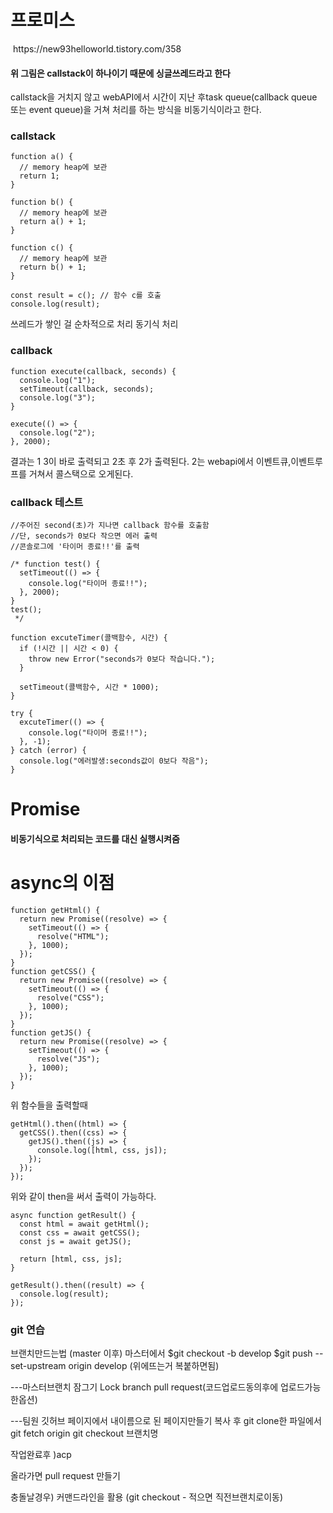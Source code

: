 # 프로미스

<img src='https://img1.daumcdn.net/thumb/R1280x0/?scode=mtistory2&fname=https%3A%2F%2Ft1.daumcdn.net%2Fcfile%2Ftistory%2F999DB3485C3214E122' alt/>
https://new93helloworld.tistory.com/358

#### 위 그림은 callstack이 하나이기 때문에 싱글쓰레드라고 한다

callstack을 거치지 않고 webAPI에서 시간이 지난 후task queue(callback queue 또는 event queue)을 거쳐 처리를 하는 방식을 비동기식이라고 한다.

### callstack

```
function a() {
  // memory heap에 보관
  return 1;
}

function b() {
  // memory heap에 보관
  return a() + 1;
}

function c() {
  // memory heap에 보관
  return b() + 1;
}

const result = c(); // 함수 c를 호출
console.log(result);
```

쓰레드가 쌓인 걸 순차적으로 처리 동기식 처리

### callback

```
function execute(callback, seconds) {
  console.log("1");
  setTimeout(callback, seconds);
  console.log("3");
}

execute(() => {
  console.log("2");
}, 2000);
```

결과는 1 3이 바로 출력되고 2초 후 2가 출력된다.
2는 webapi에서 이벤트큐,이벤트루프를 거쳐서 콜스택으로 오게된다.

### callback 테스트

```
//주어진 second(초)가 지나면 callback 함수를 호출함
//단, seconds가 0보다 작으면 에러 출력
//콘솔로그에 '타이머 종료!!'를 출력

/* function test() {
  setTimeout(() => {
    console.log("타이머 종료!!");
  }, 2000);
}
test();
 */

function excuteTimer(콜백함수, 시간) {
  if (!시간 || 시간 < 0) {
    throw new Error("seconds가 0보다 작습니다.");
  }

  setTimeout(콜백함수, 시간 * 1000);
}

try {
  excuteTimer(() => {
    console.log("타이머 종료!!");
  }, -1);
} catch (error) {
  console.log("에러발생:seconds값이 0보다 작음");
}
```

# Promise

#### 비동기식으로 처리되는 코드를 대신 실행시켜줌

# async의 이점

```
function getHtml() {
  return new Promise((resolve) => {
    setTimeout(() => {
      resolve("HTML");
    }, 1000);
  });
}
function getCSS() {
  return new Promise((resolve) => {
    setTimeout(() => {
      resolve("CSS");
    }, 1000);
  });
}
function getJS() {
  return new Promise((resolve) => {
    setTimeout(() => {
      resolve("JS");
    }, 1000);
  });
}
```

위 함수들을 출력할때

```
getHtml().then((html) => {
  getCSS().then((css) => {
    getJS().then((js) => {
      console.log([html, css, js]);
    });
  });
});
```

위와 같이 then을 써서 출력이 가능하다.

```
async function getResult() {
  const html = await getHtml();
  const css = await getCSS();
  const js = await getJS();

  return [html, css, js];
}

getResult().then((result) => {
  console.log(result);
});
```

### git 연습

브랜치만드는법 (master 이후)
마스터에서
$git checkout -b develop
$git push --set-upstream origin develop (위에뜨는거 복붙하면됨)

---마스터브랜치 잠그기
Lock branch
pull request(코드업로드동의후에 업로드가능한옵션)

---팀원
깃허브 페이지에서 내이름으로 된 페이지만들기
복사 후 git clone한 파일에서
git fetch origin
git checkout 브랜치명

작업완료후 )acp

올라가면 pull request 만들기

충돌날경우)
커맨드라인을 활용
(git checkout -
적으면 직전브랜치로이동)

